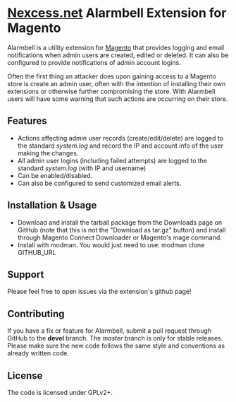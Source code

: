 # [Nexcess.net](https://www.nexcess.net/) Alarmbell Extension for Magento

Alarmbell is a utility extension for [Magento](https://www.magentocommerce.com/) 
that provides logging and email notifications when admin users are created, edited 
or deleted. It can also be configured to provide notifications of admin account logins.

Often the first thing an attacker does upon gaining access to a Magento
store is create an admin user, often with the intention of installing their own 
extensions or otherwise further compromising the store. With Alarmbell users will
have some warning that such actions are occurring on their store.


## Features

  * Actions affecting admin user records (create/edit/delete) are logged to the standard *system.log* and record the IP and account info
of the user making the changes.
  * All admin user logins (including failed attempts) are logged to the standard *system.log* (with IP and username)
  * Can be enabled/disabled.
  * Can also be configured to send customized email alerts.


## Installation & Usage

  * Download and install the tarball package from the Downloads page on GitHub (note that this is not the "Download as tar.gz" button) and install through Magento Connect Downloader or Magento's mage command.
  * Install with modman. You would just need to use: modman clone GITHUB_URL


## Support

Please feel free to open issues via the extension's github page! 

## Contributing

If you have a fix or feature for Alarmbell, submit a pull request through GitHub
to the **devel** branch. The *master* branch is only for stable releases. Please
make sure the new code follows the same style and conventions as already written
code.

## License

The code is licensed under GPLv2+.
